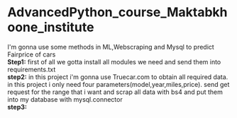# AdvancedPython_course_Maktabkhoone_institute
 I'm gonna use some methods in ML,Webscraping and Mysql to predict Fairprice of cars   
 **Step1:** 
 first of all we gotta install all modules we need and send them into requirements.txt   
 **step2:**
 in this project i'm gonna use Truecar.com to obtain all required data.
 in this project i only need four parameters(model,year,miles,price).
 send get request for the range that i want and scrap all data with bs4 and put them into my database with mysql.connector   
 **step3:**
 

